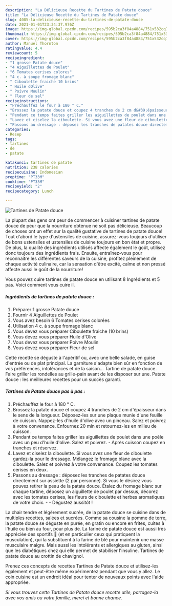 ```yaml
---
description: "La Délicieuse Recette du Tartines de Patate douce"
title: "La Délicieuse Recette du Tartines de Patate douce"
slug: 4085-la-delicieuse-recette-du-tartines-de-patate-douce
date: 2021-01-01T23:34:37.976Z
image: https://img-global.cpcdn.com/recipes/595b2ca3f84a4884/751x532cq70/tartines-de-patate-douce-photo-principale-de-la-recette.jpg
thumbnail: https://img-global.cpcdn.com/recipes/595b2ca3f84a4884/751x532cq70/tartines-de-patate-douce-photo-principale-de-la-recette.jpg
cover: https://img-global.cpcdn.com/recipes/595b2ca3f84a4884/751x532cq70/tartines-de-patate-douce-photo-principale-de-la-recette.jpg
author: Manuel Thornton
ratingvalue: 4.4
reviewcount: 5
recipeingredient:
- "1 grosse Patate douce"
- "4 Aiguillettes de Poulet"
- "6 Tomates cerises colores"
- "4 c. à soupe fromage blanc"
- " Ciboulette fraiche 10 brins"
- " Huile dOlive"
- " Poivre Moulin"
- " Fleur de sel"
recipeinstructions:
- "Préchauffez le four à 180 ° C."
- "Brossez la patate douce et coupez 4 tranches de 2 cm d&#39;épaisseur dans le sens de la longueur. Déposez-les sur une plaque munie d&#39;une feuille de cuisson. Nappez-les d&#39;huile d&#39;olive avec un pinceau. Salez et poivrez à votre convenance. Enfournez 20 min et retournez-les en milieu de cuisson."
- "Pendant ce temps faites griller les aiguillettes de poulet dans une poêle avec un peu d&#39;huile d&#39;olive. Salez et poivrez. Après cuisson coupez en tranches et réservez."
- "Lavez et ciselez la ciboulette. Si vous avez une fleur de ciboulette gardez-la pour le dressage. Mélangez le fromage blanc avec la ciboulette. Salez et poivrez à votre convenance. Coupez les tomates cerises en deux."
- "Passons au dressage : déposez les tranches de patates douce directement sur assiette (2 par personne). Si vous le désirez vous pouvez retirer la peau de la patate douce. Étalez du fromage blanc sur chaque tartine, déposez un aiguillette de poulet par dessus, décorez avec les tomates cerises, les fleurs de ciboulette et herbes aromatiques de votre choix.  Dégustez aussitôt !"
categories:
- Resep
tags:
- tartines
- de
- patate

katakunci: tartines de patate 
nutrition: 238 calories
recipecuisine: Indonesian
preptime: "PT33M"
cooktime: "PT33M"
recipeyield: "2"
recipecategory: Lunch

---
```



![Tartines de Patate douce](https://img-global.cpcdn.com/recipes/595b2ca3f84a4884/751x532cq70/tartines-de-patate-douce-photo-principale-de-la-recette.jpg)

La plupart des gens ont peur de commencer à cuisiner tartines de patate douce de peur que la nourriture obtenue ne soit pas délicieuse. Beaucoup de choses ont un effet sur la qualité gustative de tartines de patate douce! Tout d'abord le type d'ustensiles de cuisine, assurez-vous toujours d'utiliser de bons ustensiles et ustensiles de cuisine toujours en bon état et propre. De plus, la qualité des ingrédients utilisés affecte également le goût, utilisez donc toujours des ingrédients frais. Ensuite, entraînez-vous pour reconnaître les différentes saveurs de la cuisine, profitez pleinement de chaque activité culinaire, car la sensation d'être excité, calme et non pressé affecte aussi le goût de la nourriture!

<!--inarticleads1-->

Vous pouvez cuire tartines de patate douce en utilisant 8 Ingrédients et 5 pas. Voici comment vous cuire il.

##### Ingrédients de tartines de patate douce :

1. Préparer 1 grosse Patate douce
1. Fournir 4 Aiguillettes de Poulet
1. Vous avez besoin 6 Tomates cerises colorées
1. Utilisation 4 c. à soupe fromage blanc
1. Vous devez vous préparer  Ciboulette fraiche (10 brins)
1. Vous devez vous préparer  Huile d&#39;Olive
1. Vous devez vous préparer  Poivre Moulin
1. Vous devez vous préparer  Fleur de sel


Cette recette se déguste à l&#39;apéritif ou, avec une belle salade, en guise d&#39;entrée ou de plat principal. La garniture s&#39;adapte bien sûr en fonction de vos préférences, intolérances et de la saison… Tartine de patate douce. Faire griller les rondelles au grille-pain avant de les disposer sur une. Patate douce : les meilleures recettes pour un succès garanti. 

<!--inarticleads2-->

##### Tartines de Patate douce pas à pas :

1. Préchauffez le four à 180 ° C.
1. Brossez la patate douce et coupez 4 tranches de 2 cm d&#39;épaisseur dans le sens de la longueur. Déposez-les sur une plaque munie d&#39;une feuille de cuisson. Nappez-les d&#39;huile d&#39;olive avec un pinceau. Salez et poivrez à votre convenance. Enfournez 20 min et retournez-les en milieu de cuisson.
1. Pendant ce temps faites griller les aiguillettes de poulet dans une poêle avec un peu d&#39;huile d&#39;olive. Salez et poivrez. - Après cuisson coupez en tranches et réservez.
1. Lavez et ciselez la ciboulette. Si vous avez une fleur de ciboulette gardez-la pour le dressage. Mélangez le fromage blanc avec la ciboulette. Salez et poivrez à votre convenance. Coupez les tomates cerises en deux.
1. Passons au dressage : déposez les tranches de patates douce directement sur assiette (2 par personne). Si vous le désirez vous pouvez retirer la peau de la patate douce. Étalez du fromage blanc sur chaque tartine, déposez un aiguillette de poulet par dessus, décorez avec les tomates cerises, les fleurs de ciboulette et herbes aromatiques de votre choix. -  - Dégustez aussitôt !


La chair tendre et légèrement sucrée, de la patate douce se cuisine dans de multiples recettes, salées et sucrées. Comme sa cousine la pomme de terre, la patate douce se déguste en purée, en gratin ou encore en frites, cuites à l&#39;huile ou bien au four, pour plus de. La farine de patate douce est aussi très appréciée des sportifs 💪 (et en particulier ceux qui pratiquent la musculation), qui la substituent à la farine de blé pour maintenir une masse musculaire maigre. Mais aussi les intolérants et allergiques au gluten, ainsi que les diabétiques chez qui elle permet de stabiliser l&#39;insuline. Tartines de patate douce au crottin de chavignol. 

<!--inarticleads1-->

<p>
Prenez ces concepts de recettes Tartines de Patate douce et utilisez-les également et peut-être même expérimentez pendant que vous y allez. Le coin cuisine est un endroit idéal pour tenter de nouveaux points avec l'aide appropriée.
</p>

<p>
<i>Si vous trouvez cette Tartines de Patate douce recette utile, partagez-la avec vos amis ou votre famille, merci et bonne chance.</i>
</p>
